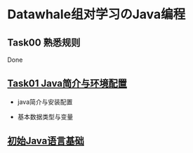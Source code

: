 # Datawhale组对学习のJava编程

## Task00 熟悉规则

Done

## [Task01 Java简介与环境配置](https://github.com/lionel-sun/Datawhale-TeamLearning-Java/blob/main/Task01.md)

- java简介与安装配置

- 基本数据类型与变量

## [初始Java语言基础]()